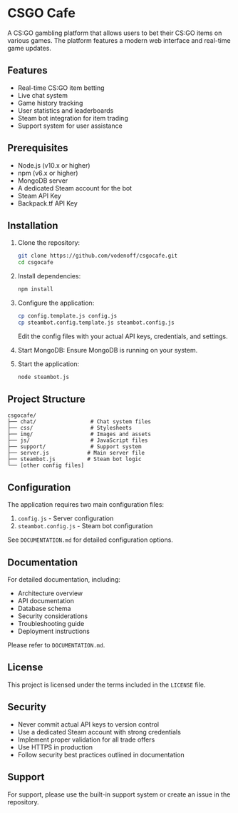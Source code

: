# CSGO Cafe

A CS:GO gambling platform that allows users to bet their CS:GO items on various games. The platform features a modern web interface and real-time game updates.

## Features

- Real-time CS:GO item betting
- Live chat system
- Game history tracking
- User statistics and leaderboards
- Steam bot integration for item trading
- Support system for user assistance

## Prerequisites

- Node.js (v10.x or higher)
- npm (v6.x or higher)
- MongoDB server
- A dedicated Steam account for the bot
- Steam API Key
- Backpack.tf API Key

## Installation

1. Clone the repository:
   ```bash
   git clone https://github.com/vodenoff/csgocafe.git
   cd csgocafe
   ```

2. Install dependencies:
   ```bash
   npm install
   ```

3. Configure the application:
   ```bash
   cp config.template.js config.js
   cp steambot.config.template.js steambot.config.js
   ```
   
   Edit the config files with your actual API keys, credentials, and settings.

4. Start MongoDB:
   Ensure MongoDB is running on your system.

5. Start the application:
   ```bash
   node steambot.js
   ```

## Project Structure

```
csgocafe/
├── chat/                 # Chat system files
├── css/                  # Stylesheets
├── img/                  # Images and assets
├── js/                   # JavaScript files
├── support/              # Support system
├── server.js            # Main server file
├── steambot.js          # Steam bot logic
└── [other config files]
```

## Configuration

The application requires two main configuration files:

1. `config.js` - Server configuration
2. `steambot.config.js` - Steam bot configuration

See `DOCUMENTATION.md` for detailed configuration options.

## Documentation

For detailed documentation, including:
- Architecture overview
- API documentation
- Database schema
- Security considerations
- Troubleshooting guide
- Deployment instructions

Please refer to `DOCUMENTATION.md`.

## License

This project is licensed under the terms included in the `LICENSE` file.

## Security

- Never commit actual API keys to version control
- Use a dedicated Steam account with strong credentials
- Implement proper validation for all trade offers
- Use HTTPS in production
- Follow security best practices outlined in documentation

## Support

For support, please use the built-in support system or create an issue in the repository.


